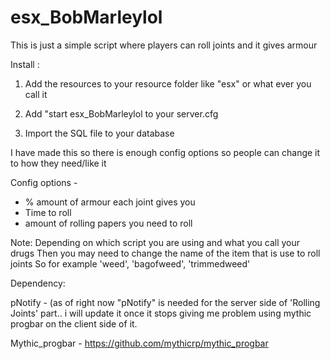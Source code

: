 # esx_BobMarleylol
This is just a simple script where players can roll joints and it gives armour

Install : 

1. Add the resources to your resource folder like "esx" or what ever you call it

2. Add "start esx_BobMarleylol to your server.cfg

3. Import the SQL file to your database

I have made this so there is enough config options so people can change it to how they need/like it

Config options -
- % amount of armour each joint gives you
- Time to roll 
- amount of rolling papers you need to roll

Note: Depending on which script you are using and what you call your drugs
Then you may need to change the name of the item that is use to roll joints 
So for example 'weed', 'bagofweed', 'trimmedweed'

Dependency:

pNotify - (as of right now "pNotify" is needed for the server side of 'Rolling Joints' part.. i will update it once it stops giving me problem using mythic progbar on the client side of it. 

Mythic_progbar - https://github.com/mythicrp/mythic_progbar
